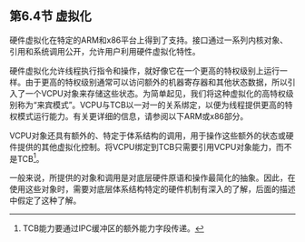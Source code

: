 ## 第6.4节  虚拟化

硬件虚拟化在特定的ARM和x86平台上得到了支持。接口通过一系列内核对象、引用和系统调用公开，允许用户利用硬件虚拟化特性。

硬件虚拟化允许线程执行指令和操作，就好像它在一个更高的特权级别上运行一样。由于更高的特权级别通常可以访问额外的机器寄存器和其他状态数据，所以引入了一个VCPU对象来存储这些状态。为简单起见，我们将这种虚拟化的高特权级别称为“来宾模式”。VCPU与TCB以一对一的关系绑定，以便为线程提供更高的特权模式运行能力。有关更详细的信息，请参阅以下ARM或x86部分。

VCPU对象还具有额外的、特定于体系结构的调用，用于操作这些额外的状态或硬件提供的其他虚拟化控制。将VCPU绑定到TCB只需要引用VCPU对象能力，而不是TCB[^1]。

一般来说，所提供的对象和调用是对底层硬件原语和操作最简化的抽象。因此，在使用这些对象时，需要对底层体系结构特定的硬件机制有深入的了解，后面的描述中假定了这种了解。

[^1]: TCB能力要通过IPC缓冲区的额外能力字段传递。
